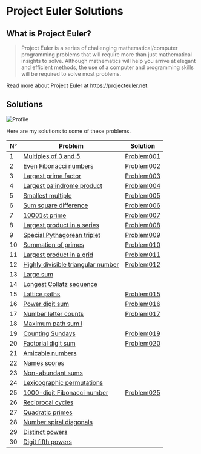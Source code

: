 # Project Euler Solutions

## What is Project Euler?

> Project Euler is a series of challenging mathematical/computer programming problems that will require more than just mathematical insights to solve. Although mathematics will help you arrive at elegant and efficient methods, the use of a computer and programming skills will be required to solve most problems.

Read more about Project Euler at https://projecteuler.net.

## Solutions

![Profile](https://projecteuler.net/profile/juliette-derancourt.png)

Here are my solutions to some of these problems.
<br>

N° | Problem | Solution
-- | ------- | --------
1 | [Multiples of 3 and 5](https://projecteuler.net/problem=1) | [Problem001](./solutions/Problem001.java)
2 | [Even Fibonacci numbers](https://projecteuler.net/problem=2) | [Problem002](./solutions/Problem002.java)
3 | [Largest prime factor](https://projecteuler.net/problem=3) | [Problem003](./solutions/Problem003.java)
4 | [Largest palindrome product](https://projecteuler.net/problem=4) | [Problem004](./solutions/Problem004.java)
5 | [Smallest multiple](https://projecteuler.net/problem=5) | [Problem005](./solutions/Problem005.java)
6 | [Sum square difference](https://projecteuler.net/problem=6) | [Problem006](./solutions/Problem006.java)
7 | [10001st prime](https://projecteuler.net/problem=7) | [Problem007](./solutions/Problem007.java)
8 | [Largest product in a series](https://projecteuler.net/problem=8) | [Problem008](./solutions/Problem008.java)
9 | [Special Pythagorean triplet](https://projecteuler.net/problem=9) | [Problem009](./solutions/Problem009.java)
10 | [Summation of primes](https://projecteuler.net/problem=10) | [Problem010](./solutions/Problem010.java)
11 | [Largest product in a grid](https://projecteuler.net/problem=11) | [Problem011](./solutions/Problem011.java)
12 | [Highly divisible triangular number](https://projecteuler.net/problem=12) | [Problem012](./solutions/Problem012.java)
13 | [Large sum](https://projecteuler.net/problem=13)
14 | [Longest Collatz sequence](https://projecteuler.net/problem=14)
15 | [Lattice paths](https://projecteuler.net/problem=15) | [Problem015](./solutions/Problem015.java)
16 | [Power digit sum](https://projecteuler.net/problem=16) | [Problem016](./solutions/Problem016.java)
17 | [Number letter counts](https://projecteuler.net/problem=17) | [Problem017](./solutions/Problem017.java)
18 | [Maximum path sum I](https://projecteuler.net/problem=18) |
19 | [Counting Sundays](https://projecteuler.net/problem=19) | [Problem019](./solutions/Problem019.java)
20 | [Factorial digit sum](https://projecteuler.net/problem=20) | [Problem020](./solutions/Problem020.java)
21 | [Amicable numbers](https://projecteuler.net/problem=21) |
22 | [Names scores](https://projecteuler.net/problem=22) |
23 | [Non-abundant sums](https://projecteuler.net/problem=23) |
24 | [Lexicographic permutations](https://projecteuler.net/problem=24) |
25 | [1000-digit Fibonacci number](https://projecteuler.net/problem=25) | [Problem025](./solutions/Problem025.java)
26 | [Reciprocal cycles](https://projecteuler.net/problem=26) |
27 | [Quadratic primes](https://projecteuler.net/problem=27) |
28 | [Number spiral diagonals](https://projecteuler.net/problem=28) |
29 | [Distinct powers](https://projecteuler.net/problem=29) |
30 | [Digit fifth powers](https://projecteuler.net/problem=30) |
